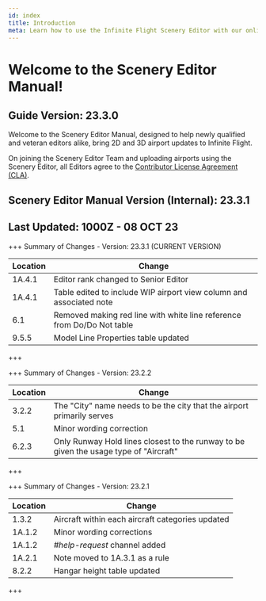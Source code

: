 ```yaml
---
id: index
title: Introduction
meta: Learn how to use the Infinite Flight Scenery Editor with our online documentation.
---
```


# Welcome to the Scenery Editor Manual!



## Guide Version: 23.3.0



Welcome to the Scenery Editor Manual, designed to help newly qualified and veteran editors alike, bring 2D and 3D airport updates to Infinite Flight. 



On joining the Scenery Editor Team and uploading airports using the Scenery Editor, all Editors agree to the [Contributor License Agreement (CLA)](https://github.com/infiniteflight/infiniteflight-localization/blob/main/CONTRIBUTING.md).



## Scenery Editor Manual Version (Internal): 23.3.1

## Last Updated: 1000Z - 08 OCT 23



+++ Summary of Changes - Version: 23.3.1 (CURRENT VERSION)

| Location | Change                                                       |
| -------- | ------------------------------------------------------------ |
| 1A.4.1   | Editor rank changed to Senior Editor                         |
| 1A.4.1   | Table edited to include WIP airport view column and associated note |
| 6.1      | Removed making red line with white line reference from Do/Do Not table |
| 9.5.5    | Model Line Properties table updated                          |

+++



+++ Summary of Changes - Version: 23.2.2

| Location | Change                                                       |
| -------- | ------------------------------------------------------------ |
| 3.2.2    | The "City" name needs to be the city that the airport primarily serves |
| 5.1      | Minor wording correction                                     |
| 6.2.3    | Only Runway Hold lines closest to the runway to be given the usage type of "Aircraft" |

+++



+++ Summary of Changes - Version: 23.2.1

| Location | Change                                           |
| -------- | ------------------------------------------------ |
| 1.3.2    | Aircraft within each aircraft categories updated |
| 1A.1.2   | Minor wording corrections                        |
| 1A.1.2   | *#help-request* channel added                    |
| 1A.2.1   | Note moved to 1A.3.1 as a rule                   |
| 8.2.2    | Hangar height table updated                      |

+++


